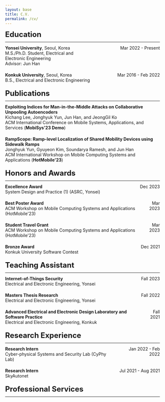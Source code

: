 ```yaml
---
layout: base
title: C.V.
permalink: /cv/
---
```


<style>
/* Default CSS for section titles */
.section-title {
  font-size: 1.5rem;
  margin-bottom: 10px;
}

/* Default CSS for sub-section titles */
.sub-section-title {
  font-size: 1.2rem;
  margin-bottom: 10px;
}

/* CSS for section titles on smaller screens (e.g., mobile) */
@media (max-width: 768px) {
  .section-title {
    font-size: 1.2rem;
  }
  
  .sub-section-title {
    font-size: 1rem;
  }
}

/* Add equal margin to all sections and subsections */
.section {
  margin-bottom: 20px;
}
</style>

<div class="section-title"><strong>Education</strong></div>
<hr style="margin-top: 5px; margin-bottom: 10px;"> 
<!-- Yonsei University -->
<div class="section">
  <div style="display: table; width: 100%;">
    <div style="display: table-row;">
      <div style="display: table-cell; padding-right: 15px; vertical-align: top; width: 60%;">
        <strong>Yonsei University</strong>, Seoul, Korea<br>
        M.S./Ph.D. Student, Electrical and Electronic Engineering<br>
        Advisor: Jun Han
      </div>
      <div class="date" style="display: table-cell; vertical-align: top; width: 40%; text-align: right;">
        Mar 2022 - Present
      </div>
    </div>
  </div>
</div>

<!-- Konkuk University -->
<div class="section">
  <div style="display: table; width: 100%;">
    <div style="display: table-row;">
      <div style="display: table-cell; padding-right: 15px; vertical-align: top; width: 60%;">
        <strong>Konkuk University</strong>, Seoul, Korea<br>
        B.S., Electrical and Electronic Engineering
      </div>
      <div class="date" style="display: table-cell; vertical-align: top; width: 40%; text-align: right;">
        Mar 2016 - Feb 2022
      </div>
    </div>
  </div>
</div>

<!-- Publications -->
<div class="section-title"><strong>Publications</strong></div>
<hr style="margin-top: 5px; margin-bottom: 10px;"> 

<!-- MobiSys'23 Paper -->
<div class="section">
  <strong>Exploiting Indices for Man-in-the-Middle Attacks on Collaborative Unpooling Autoencoders</strong><br>
  Kichang Lee, Jonghyuk Yun, Jun Han, and JeongGil Ko<br>
  ACM International Conference on Mobile Systems, Applications, and Services (<strong>MobiSys'23 Demo</strong>)<br>
</div>

<!-- HotMobile'23 Paper -->
<div class="section">
  <strong>RampScope: Ramp-level Localization of Shared Mobility Devices using Sidewalk Ramps</strong><br>
  Jonghyuk Yun, Gyuyeon Kim, Soundarya Ramesh, and Jun Han<br>
  ACM International Workshop on Mobile Computing Systems and Applications (<strong>HotMobile'23</strong>)<br>
</div>

<!-- Honors and Awards -->
<div class="section-title"><strong>Honors and Awards</strong></div>
<hr style="margin-top: 5px; margin-bottom: 10px;">

<!-- Excellence Award -->
<div class="section">
  <div style="display: table; width: 100%;">
    <div style="display: table-row;">
      <div style="display: table-cell; vertical-align: top; padding-right: 15px;">
        <strong>Excellence Award</strong><br>
        System Design and Practice (1) (ASRC, Yonsei)
      </div>
      <div style="display: table-cell; vertical-align: top; text-align: right;">
        Dec 2023
      </div>
    </div>
  </div>
</div>

<!-- Best Poster Award -->
<div class="section">
  <div style="display: table; width: 100%;">
    <div style="display: table-row;">
      <div style="display: table-cell; vertical-align: top; padding-right: 15px;">
        <strong>Best Poster Award</strong><br>
        ACM Workshop on Mobile Computing Systems and Applications (HotMobile'23)
      </div>
      <div style="display: table-cell; vertical-align: top; text-align: right;">
        Mar 2023
      </div>
    </div>
  </div>
</div>

<!-- Student Travel Grant -->
<div class="section">
  <div style="display: table; width: 100%;">
    <div style="display: table-row;">
      <div style="display: table-cell; vertical-align: top; padding-right: 15px;">
        <strong>Student Travel Grant</strong><br>
        ACM Workshop on Mobile Computing Systems and Applications (HotMobile'23)
      </div>
      <div style="display: table-cell; vertical-align: top; text-align: right;">
        Mar 2023
      </div>
    </div>
  </div>
</div>

<!-- Bronze Award -->
<div class="section">
  <div style="display: table; width: 100%;">
    <div style="display: table-row;">
      <div style="display: table-cell; vertical-align: top; padding-right: 15px;">
        <strong>Bronze Award</strong><br>
        Konkuk University Software Contest
      </div>
      <div style="display: table-cell; vertical-align: top; text-align: right;">
        Dec 2021
      </div>
    </div>
  </div>
</div>


<div class="section-title"><strong>Teaching Assistant</strong></div>
<hr style="margin-top: 5px; margin-bottom: 10px;">

<!-- IoT Security -->
<div class="section">
  <div style="display: table; width: 100%;">
    <div style="display: table-row;">
      <div style="display: table-cell; vertical-align: top; padding-right: 15px;">
        <strong>Internet-of-Things Security</strong><br>
        Electrical and Electronic Engineering, Yonsei
      </div>
      <div style="display: table-cell; vertical-align: top; text-align: right;">
        Fall 2023
      </div>
    </div>
  </div>
</div>

<!-- Master Thesis Research -->
<div class="section">
  <div style="display: table; width: 100%;">
    <div style="display: table-row;">
      <div style="display: table-cell; vertical-align: top; padding-right: 15px;">
        <strong>Masters Thesis Research</strong><br>
        Electrical and Electronic Engineering, Yonsei
      </div>
      <div style="display: table-cell; vertical-align: top; text-align: right;">
        Fall 2022
      </div>
    </div>
  </div>
</div>

<!-- Advanced Design Lab -->
<div class="section">
  <div style="display: table; width: 100%;">
    <div style="display: table-row;">
      <div style="display: table-cell; vertical-align: top; padding-right: 15px;">
        <strong>Advanced Electrical and Electronic Design Laboratory and Software Practice</strong><br>
        Electrical and Electronic Engineering, Konkuk
      </div>
      <div style="display: table-cell; vertical-align: top; text-align: right;">
        Fall 2021
      </div>
    </div>
  </div>
</div>

<div class="section-title"><strong>Research Experience</strong></div>
<hr style="margin-top: 5px; margin-bottom: 10px;">

<!-- CyPhy Lab Intern -->
<div class="section">
  <div style="display: table; width: 100%;">
    <div style="display: table-row;">
      <div style="display: table-cell; vertical-align: top; padding-right: 15px;">
        <strong>Research Intern</strong><br>
        Cyber-physical Systems and Security Lab (CyPhy Lab)
      </div>
      <div style="display: table-cell; vertical-align: top; text-align: right;">
        Jan 2022 - Feb 2022
      </div>
    </div>
  </div>
</div>

<!-- SkyAutonet Intern -->
<div class="section">
  <div style="display: table; width: 100%;">
    <div style="display: table-row;">
      <div style="display: table-cell; vertical-align: top; padding-right: 15px;">
        <strong>Research Intern</strong><br>
        SkyAutonet
      </div>
      <div style="display: table-cell; vertical-align: top; text-align: right;">
        Jul 2021 - Aug 2021
      </div>
    </div>
  </div>
</div>

<div class="section-title"><strong>Professional Services</strong></div>
<hr style="margin-top: 5px; margin-bottom: 10px;">
<!-- Add Professional Services content here with the same structure -->
